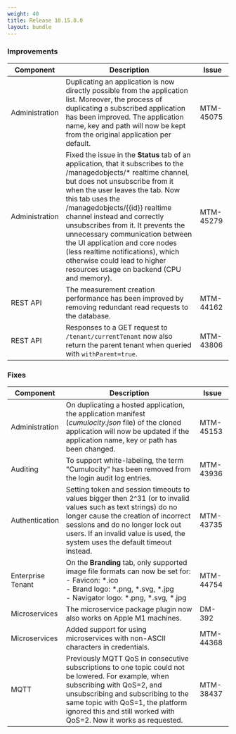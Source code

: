```yaml
---
weight: 40
title: Release 10.15.0.0
layout: bundle
---
```


<!--10.14.1.0 - -->

### Improvements

<div><table ><colgroup>
<col style="width: 15%;"><col style="width: 70%;"><col style="width: 15%;"></colgroup>
<thead><tr>
<th>
Component</th>
<th>
Description</th>
<th>
Issue</th>
</tr>
</thead><tbody>

<tr>
<td>
Administration</td>
<td> Duplicating an application is now directly possible from the application list. Moreover, the process of duplicating a subscribed application has been improved. The application name, key and path will now be kept from the original application per default. </td>
<td>
MTM-45075</td>
</tr>

<tr>
<td>
Administration</td>
<td> Fixed the issue in the <b>Status</b> tab of an application, that it subscribes to the /managedobjects/* realtime channel, but does not unsubscribe from it when the user leaves the tab. Now this tab uses the /managedobjects/{{id}} realtime channel instead and correctly unsubscribes from it. It prevents the unnecessary communication between the UI application and core nodes (less realtime notifications), which otherwise could lead to higher resources usage on backend (CPU and memory). </td>
<td>
MTM-45279</td>
</tr>


<tr>
<td>
REST API</td>
<td> The measurement creation performance has been improved by removing redundant read requests to the database. </td>
<td>
MTM-44162</td>
</tr>

<tr>
<td>
REST API</td>
<td> Responses to a GET request to <code>/tenant/currentTenant</code> now also return the parent tenant when queried with <code>withParent=true</code>. </td>
<td>
MTM-43806</td>
</tr>

</tbody></table></div>



### Fixes

<div><table ><colgroup>
<col style="width: 15%;"><col style="width: 70%;"><col style="width: 15%;"></colgroup>
<thead><tr>
<th>
Component</th>
<th>
Description</th>
<th>
Issue</th>
</tr>
</thead><tbody>

<tr>
<td>
Administration</td>
<td> On duplicating a hosted application, the application manifest (<i>cumulocity.json</i> file) of the cloned application will now be updated if the application name, key or path has been changed. </td>
<td>
MTM-45153</td>
</tr>

<tr>
<td>
Auditing</td>
<td> To support white-labeling, the term "Cumulocity" has been removed from the login audit log entries. </td>
<td>
MTM-43936</td>
</tr>

<tr>
<td>
Authentication</td>
<td> Setting token and session timeouts to values bigger then 2^31 (or to invalid values such as text strings) do no longer cause the creation of incorrect sessions and do no longer lock out users. If an invalid value is used, the system uses the default timeout instead. </td>
<td>
MTM-43735</td>
</tr>

<tr>
<td>
Enterprise Tenant</td>
<td> On the <b>Branding</b> tab, only supported image file formats can now be set for:
<br>- Favicon: *.ico
<br>- Brand logo: *.png, *.svg, *.jpg
<br>- Navigator logo: *.png, *.svg, *.jpg </td>
<td>
MTM-44754</td>
</tr>

<tr>
<td>
Microservices</td>
<td> The microservice package plugin now also works on Apple M1 machines. </td>
<td>
DM-392</td>
</tr>

<tr>
<td>
Microservices</td>
<td> Added support for using microservices with non-ASCII characters in credentials. </td>
<td>
MTM-44368</td>
</tr>

<tr>
<td>
MQTT</td>
<td> Previously MQTT QoS in consecutive subscriptions to one topic could not be lowered. For example, when subscribing with QoS=2, and unsubscribing and subscribing to the same topic with QoS=1, the platform ignored this and still worked with QoS=2. Now it works as requested. </td>
<td>
MTM-38437</td>
</tr>

</tbody></table></div>
